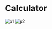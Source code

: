 # Calculator

![p1](https://github.com/user-attachments/assets/e1d644e6-16ad-4bff-b601-d6eaaafbd423)
![p2](https://github.com/user-attachments/assets/679d0907-465c-493c-b78f-2ccb174fec70)
